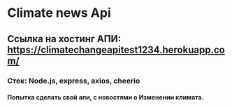 # Climate  news Api
## Ссылка на хостинг АПИ:  https://climatechangeapitest1234.herokuapp.com/

### Стек: Node.js, express, axios, cheerio

#### Попытка сделать свой апи, с новостями о Изменении климата.
